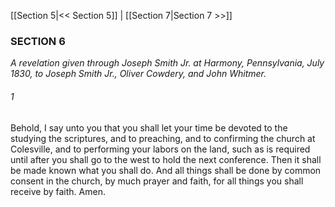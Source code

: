 [[Section 5|<< Section 5]]  |  [[Section 7|Section 7 >>]]

### SECTION 6

*A revelation given through Joseph Smith Jr. at Harmony, Pennsylvania, July 1830, to Joseph Smith Jr., Oliver Cowdery, and John Whitmer.*

###### 1
Behold, I say unto you that you shall let your time be devoted to the studying the scriptures, and to preaching, and to confirming the church at Colesville, and to performing your labors on the land, such as is required until after you shall go to the west to hold the next conference. Then it shall be made known what you shall do. And all things shall be done by common consent in the church, by much prayer and faith, for all things you shall receive by faith. Amen.